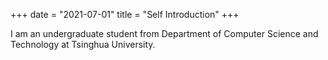 +++
date = "2021-07-01"
title = "Self Introduction"
+++

I am an undergraduate student from Department of Computer Science and Technology at Tsinghua University.
